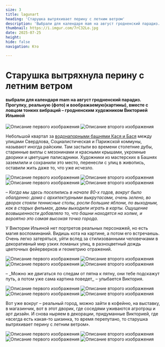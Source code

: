 ```yaml
---
size: 3
title: lagunart
heading: 'Старушка вытряхивает перину с летним ветром'
description: 'Выбрали для календаря mam на август гродненский парадиз. Прогулку, реальную и воображаемую, вместе с ловцом тонких вибраций – художником Викторией Ильиной '
thumbnail: https://i.imgur.com/7rC32Lo.jpg
date: 2025-07-25
height: 
hide: false
navigation: Кто

---
```

# Старушка вытряхнула перину с летним ветром

#### выбрали для календаря mam на август гродненский парадиз. Прогулку, реальную (фото) и воображаемую(картины), вместе с ловцом тонких вибраций – гродненским художником Викторией Ильиной

<div class="gallery2">
<img src="https://i.imgur.com/xsbTF6v.jpeg" alt="Описание первого изображения"> 
<img src="https://i.imgur.com/mLOsqjs.jpeg" alt="Описание второго изображения"> 
</div>

Небольшой квартал за [водонапорными башнями Кася и Бася](https://www.mamgrodno.com/projects/vejahistory.html) между улицами Свердлова, Социалистическая и Парижской коммуны, называют иногда райским. Там застыли во времени столетние дубы, старинные виллы с мезонинами и красными крышами, укромные дворики и цветущие палисадники. Художники из мастерских в Башнях заземлили и сохранили это место, перенесли с улиц в живопись, оставили жить даже то, что уже исчезло.

<div class="gallery2">
<img src="https://i.imgur.com/U0oiiwn.jpeg" alt="Описание первого изображения">  
<img src="https://i.imgur.com/VUwh9Wg.jpeg" alt="Описание второго изображения"> 
</div>

<div class="gallery2">
<img src="https://i.imgur.com/DbMN0ay.jpeg" alt="Описание первого изображения">  
<img src="https://i.imgur.com/4FBYPv2.jpeg" alt="Описание второго изображения"> 
</div>

– _Когда мы здесь поселились в начале 80-х годов, вокруг было обалденно: дома с архитектурными выкрутасами, очень зелено, во дворах стояли теннисные столы, росли большие яблони, по выходным, как в старых фильмах, дамы выходили играть в карты. Ощущение возвышенности добавляло то, что башни находятся на холме, и вероятно это самая высокая точка города_.

У Виктории Ильиной нет портретов реальных персонажей, но есть магия воспоминаний. Видишь кота на картине, а потом его встречаешь. Очень легко затеряться, уйти вслед за стилизованными человечками в декоративный мир узких ломаных улиц, в разноцветный дождь цветочных фейерверков и геометрию отражений. 

<div class="gallery2">
<img src="https://i.imgur.com/pdpmcai.jpeg" alt="Описание первого изображения">  
<img src="https://i.imgur.com/PQD4zTg.jpeg" alt="Описание второго изображения"> 
</div>

<div class="gallery2">
<img src="https://i.imgur.com/ao1Oxay.jpeg" alt="Описание первого изображения">  
<img src="https://i.imgur.com/bjkx7kv.jpeg" alt="Описание второго изображения"> 
</div>

– _Можно же двигаться по следам от пятна к пятну, они тебе подскажут путь, а потом уже сама картина поведет,, – улыбается Виктория.

<div class="gallery2">
<img src="https://i.imgur.com/cNuu2qO.jpeg" alt="Описание первого изображения">  
<img src="https://i.imgur.com/2Xprgwb.jpeg" alt="Описание второго изображения"> 
</div>

<div class="gallery2">
<img src="https://i.imgur.com/HvSRV3G.jpeg" alt="Описание первого изображения">  
<img src="https://i.imgur.com/ZxJgMYR.jpeg" alt="Описание второго изображения"> 
</div>

Вот уже вокруг – реальный город, можно зайти в кофейню, на выставку, в магазинчик, вот в этот дворик, где соседями уживаются агротрэш и арт дизайн. И снова ныряем в декорации, придуманные Викторией, где «всегда есть какая-то шизинка, то время перепутано, то старушка вытряхивает перину с летним ветром». 

<div class="gallery2">
<img src="https://i.imgur.com/Lucygmb.jpeg" alt="Описание первого изображения">  
<img src="https://i.imgur.com/NHW8BhC.jpeg" alt="Описание второго изображения"> 
</div>

<div class="gallery2">
<img src="https://i.imgur.com/1NIJyyV.jpeg" alt="Описание первого изображения">  
<img src="https://i.imgur.com/vueFbI3.jpeg" alt="Описание второго изображения"> 
</div>
